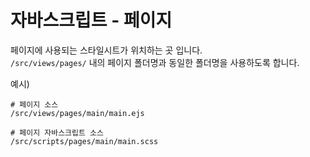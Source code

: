 # 자바스크립트 - 페이지

페이지에 사용되는 스타일시트가 위치하는 곳 입니다.  
`/src/views/pages/` 내의 페이지 폴더명과 동일한 폴더명을 사용하도록 합니다.


예시)  

```
# 페이지 소스
/src/views/pages/main/main.ejs

# 페이지 자바스크립트 소스
/src/scripts/pages/main/main.scss
```
